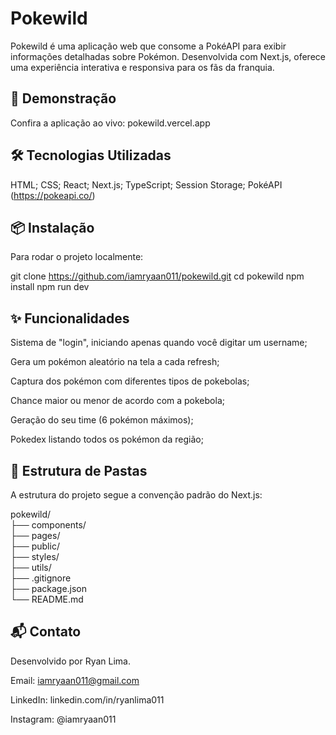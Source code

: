 # Pokewild
Pokewild é uma aplicação web que consome a PokéAPI para exibir informações detalhadas sobre Pokémon. Desenvolvida com Next.js, oferece uma experiência interativa e responsiva para os fãs da franquia.

## 🚀 Demonstração
Confira a aplicação ao vivo: pokewild.vercel.app

## 🛠️ Tecnologias Utilizadas
HTML;
CSS;
React;
Next.js;
TypeScript;
Session Storage;
PokéAPI (https://pokeapi.co/)

## 📦 Instalação
Para rodar o projeto localmente:

git clone https://github.com/iamryaan011/pokewild.git
cd pokewild
npm install
npm run dev

## ✨ Funcionalidades
Sistema de "login", iniciando apenas quando você digitar um username;

Gera um pokémon aleatório na tela a cada refresh;

Captura dos pokémon com diferentes tipos de pokebolas;

Chance maior ou menor de acordo com a pokebola;

Geração do seu time (6 pokémon máximos);

Pokedex listando todos os pokémon da região;

## 📁 Estrutura de Pastas
A estrutura do projeto segue a convenção padrão do Next.js:

pokewild/
<br/>├── components/
<br/>├── pages/
<br/>├── public/
<br/>├── styles/
<br/>├── utils/
<br/>├── .gitignore
<br/>├── package.json
<br/>└── README.md

## 📬 Contato
Desenvolvido por Ryan Lima.

Email: iamryaan011@gmail.com

LinkedIn: linkedin.com/in/ryanlima011

Instagram: @iamryaan011

